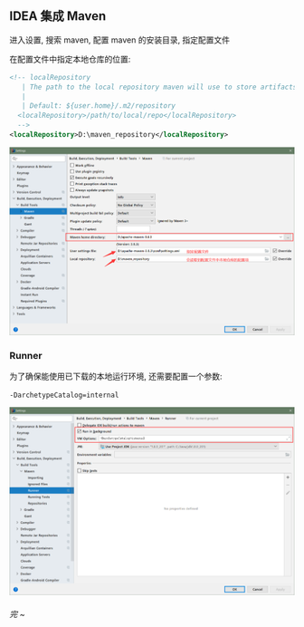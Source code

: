 

## IDEA 集成 Maven

进入设置, 搜索 maven, 配置 maven 的安装目录, 指定配置文件

在配置文件中指定本地仓库的位置:

```xml
<!-- localRepository
   | The path to the local repository maven will use to store artifacts.
   |
   | Default: ${user.home}/.m2/repository
  <localRepository>/path/to/local/repo</localRepository>
  -->
<localRepository>D:\maven_repository</localRepository>
```

![1577587445304](06_IDEA集成Maven.assets/IDEA配置Maven.png)



### Runner

为了确保能使用已下载的本地运行环境, 还需要配置一个参数:

`-DarchetypeCatalog=internal`

![1577587949769](06_IDEA集成Maven.assets/runner.png)



###### 完 ~



